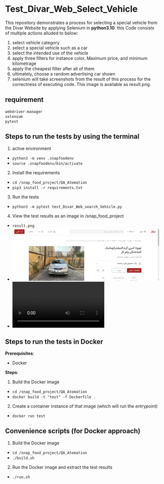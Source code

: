# Test_Divar_Web_Select_Vehicle

This repository demonstrates a process for selecting a special vehicle from the Divar Website by applying Selenium in **python3.10**.
this Code consists of multiple actions alluded to below:
1) select vehicle category
2) select a special vehicle such as a car
3) select the intended use of the vehicle
4) apply three filters for instance color, Maximum price, and minimum kilometrage
5) apply the cheapest filter after all of them
6) ultimately, choose a random advertising car shown
7) selenium will take screenshots from the result of this process for the correctness of executing code. This image is available as result.png.

## requirement
    webdriver-manager
    selenium 
    pytest
    
## Steps to run the tests by using the terminal 
1) active environment
- `python3 -m venv .snapfoodenv`
- `source .snapfoodenv/bin/activate`
2) Install the requirements
- `cd /snap_food_project/QA_Atomation`
- `pip3 install -r requirements.txt`
3) Run the tests
- `python3 -m pytest test_Divar_Web_search_Vehicle.py`
4) View the test results as an image in /snap_food_project
- `result.png`
-    ![Image Alt Text](out_put/result.png)
-    ![Video Alt Text](video_of_result.webm)

## Steps to run the tests in Docker

**Prerequisites**:

- Docker

**Steps**:

1) Build the Docker image
- `cd /snap_food_project/QA_Atomation`
- `docker build -t "test" -f Dockerfile .`
2) Create a container instance of that image (which will run the entrypoint)
- `docker run test`

## Convenience scripts (for Docker approach)

1) Build the Docker image
- `cd /snap_food_project/QA_Atomation`
- `./build.sh`
2) Run the Docker image and extract the test results
- `./run.sh`

